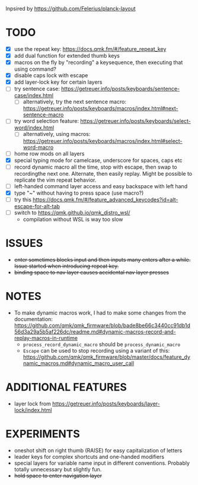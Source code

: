 Inpsired by https://github.com/Felerius/planck-layout

# TODO
- [X] use the repeat key: https://docs.qmk.fm/#/feature_repeat_key
- [X] add dual function for extended thumb keys
- [X] macros on the fly by "recording" a keysequence, then executing that using command?
- [X] disable caps lock with escape
- [X] add layer-lock key for certain layers
- [ ] try sentence case: https://getreuer.info/posts/keyboards/sentence-case/index.html
  - [ ] alternatively, try the next sentence macro: https://getreuer.info/posts/keyboards/macros/index.html#next-sentence-macro
- [ ] try word selection feature: https://getreuer.info/posts/keyboards/select-word/index.html
  - [ ] alternatively, using macros: https://getreuer.info/posts/keyboards/macros/index.html#select-word-macro
- [ ] home row mods on all layers
- [X] special typing mode for camelcase, underscore for spaces, caps etc
- [ ] record dynamic macro all the time, stop with escape, then swap to recordingthe next one. Alternate, then easily replay. Might be possible to replicate the vim repeat behavior.
- [ ] left-handed command layer access and easy backspace with left hand
- [X] type "~"  without having to press space (use macro?)
- [ ] try this https://docs.qmk.fm/#/feature_advanced_keycodes?id=alt-escape-for-alt-tab
- [ ] switch to https://qmk.github.io/qmk_distro_wsl/
  * compilation without WSL is way too slow

# ISSUES
- ~~enter sometimes blocks input and then inputs many enters after a while. Issue started when introducing repeat key.~~
- ~~binding space to nav layer causes accidental nav layer presses~~

# NOTES
* To make dynamic macros work, I had to make some changes from the documentation: https://github.com/qmk/qmk_firmware/blob/bade8be66c3440cc91db1d56d3a29a5b5af226dc/readme.md#dynamic-macros-record-and-replay-macros-in-runtime
  * `process_record_dynamic_macro` should be `process_dynamic_macro`
  * `Escape` can be used to stop recording using a variant of this: https://github.com/qmk/qmk_firmware/blob/master/docs/feature_dynamic_macros.md#dynamic_macro_user_call


# ADDITIONAL FEATURES
* layer lock from https://getreuer.info/posts/keyboards/layer-lock/index.html

# EXPERIMENTS
* oneshot shift on right thumb (RAISE) for easy capitalization of letters
* leader keys for complex shortcuts and one-handed modifiers
* special layers for variable name input in different conventions. Probably totally unnecessary but slightly fun.
* ~~hold space to enter navigation layer~~